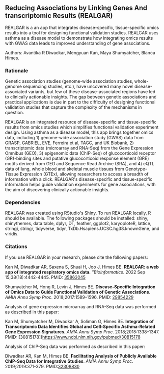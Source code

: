## Reducing Associations by Linking Genes And transcriptomic Results (REALGAR)

REALGAR is a an app that integrates disease-specific, tissue-specific omics results into a tool for designing functional validation studies.  REALGAR uses asthma as a disease model to demonstrate how integrating omics results with GWAS data leads to improved understanding of gene associations.

Authors: Avantika R Diwadkar, Mengyuan Kan, Maya Shumyatcher, Blanca Himes.

### Rationale

Genetic association studies (genome-wide association studies, whole-genome sequencing studies, etc.), have uncovered many novel disease-associated variants, but few of these disease-associated regions have led to clinically actionable insights.  The gap between genetic associations and practical applications is due in part to the difficulty of designing functional validation studies that capture the complexity of the mechanisms in question.   

REALGAR is an integrated resource of disease-specific and tissue-specific results from omics studies which simplifies functional validation experiment design. Using asthma as a disease model, this app brings together omics data, including 1) genome-wide association study (GWAS) data from GRASP, GABRIEL, EVE, Ferreira et al, TAGC, and UK Biobank, 2) transcriptomic data (microarray and RNA-Seq) from the Gene Expression Omnibus (GEO), 3) epigenomic data (ChIP-Seq) of glucocorticoid receptor (GR)-binding sites and putative glucocorticoid response element (GRE) motifs derived from GEO and Sequence Read Archive (SRA), and 4) eQTL data of lung, whole blood and skeletal muscle tissues from Genotype-Tissue Expression (GTEx), allowing researchers to access a breadth of information with a click. REALGAR's disease-specific and tissue-specific information helps guide validation experiments for gene associations, with the aim of discovering clinically actionable insights.

### Dependencies

REALGAR was created using RStudio's Shiny.  To run REALGAR locally, R should be available.  The following packages should be installed: shiny, shinythemes, data.table, dplyr, DT, feather, ggplot2, karyoploteR, lattice, stringi, stringr, tidyverse, tidyr, TxDb.Hsapiens.UCSC.hg38.knownGene, and viridis.

### Citations

If you use REALGAR in your research, please cite the following papers:

Kan M, Diwadkar AR, Saxena S, Shuai H, Joo J, Himes BE. **REALGAR: a web app of integrated respiratory omics data**. *"Bioinformatics*. 2022 Sep 15;38(18):4442-4445. PMID: [35863045](https://www.ncbi.nlm.nih.gov/pubmed/35863045)

Shumyatcher M, Hong R, Levin J, Himes BE. **Disease-Specific Integration of Omics Data to Guide Functional Validation of Genetic Associations**. *AMIA Annu Symp Proc*. 2018;2017:1589–1596. 
PMID: [29854229](https://www.ncbi.nlm.nih.gov/pubmed/29854229)

Analysis of gene expression microarray and RNA-Seq data was performed as described in this paper:

Kan M, Shumyatcher M, Diwadkar A, Soliman G, Himes BE. **Integration of Transcriptomic Data Identifies Global and Cell-Specific Asthma-Related Gene Expression Signatures**. *AMIA Annu Symp Proc*. 2018;2018:1338–1347. 
PMID: [30815178](https://www.ncbi.nlm.nih.gov/pubmed/30815178
 
Analysis of ChIP-Seq data was performed as described in this paper:

Diwadkar AR, Kan M, Himes BE. **Facilitating Analysis of Publicly Available ChIP-Seq Data for Integrative Studies**. *AMIA Annu Symp Proc*. 2019;2019:371-379. PMID:[32308830](https://www.ncbi.nlm.nih.gov/pubmed/32308830)
